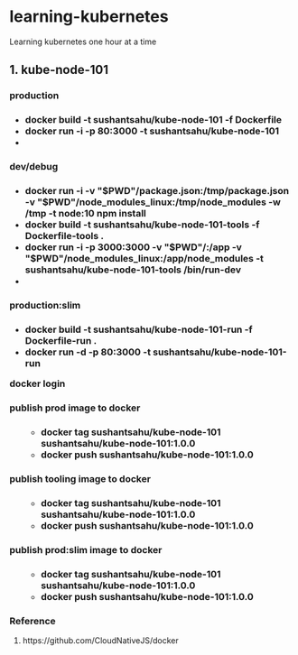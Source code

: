 # learning-kubernetes
Learning kubernetes one hour at a time

<h2>1. kube-node-101</h2>
<h3>production<h3>
<ul>
    <li> docker build -t sushantsahu/kube-node-101 -f Dockerfile </li>
    <li> docker run -i -p 80:3000 -t sushantsahu/kube-node-101 <li>
</ul>
<h3>dev/debug<h3>
<ul>
    <li>docker run -i -v "$PWD"/package.json:/tmp/package.json -v "$PWD"/node_modules_linux:/tmp/node_modules -w /tmp -t node:10 npm install</li>
    <li>docker build -t sushantsahu/kube-node-101-tools -f Dockerfile-tools . </li>
    <li>docker run -i -p 3000:3000 -v "$PWD"/:/app -v "$PWD"/node_modules_linux:/app/node_modules -t sushantsahu/kube-node-101-tools /bin/run-dev<li>
</ul>

<h3>production:slim<h3>
<ul>
    <li>docker build -t sushantsahu/kube-node-101-run -f Dockerfile-run .</li>
    <li>docker run -d -p 80:3000 -t sushantsahu/kube-node-101-run
</ul>

<label>docker login</label>
<h3>publish prod image to docker<h3>
<ol>
    <ul>        
        <li>docker tag sushantsahu/kube-node-101 sushantsahu/kube-node-101:1.0.0</li>
        <li>docker push sushantsahu/kube-node-101:1.0.0</li>
    </ul>
</ol>

<h3>publish tooling image to docker<h3>
<ol>
    <ul>        
        <li>docker tag sushantsahu/kube-node-101 sushantsahu/kube-node-101:1.0.0</li>
        <li>docker push sushantsahu/kube-node-101:1.0.0</li>
    </ul>
</ol>

<h3>publish prod:slim image to docker<h3>
<ol>
    <ul>        
        <li>docker tag sushantsahu/kube-node-101 sushantsahu/kube-node-101:1.0.0</li>
        <li>docker push sushantsahu/kube-node-101:1.0.0</li>
    </ul>
</ol>


<h3>Reference</h3>
<ol>
    <li>https://github.com/CloudNativeJS/docker</li>
</ol>